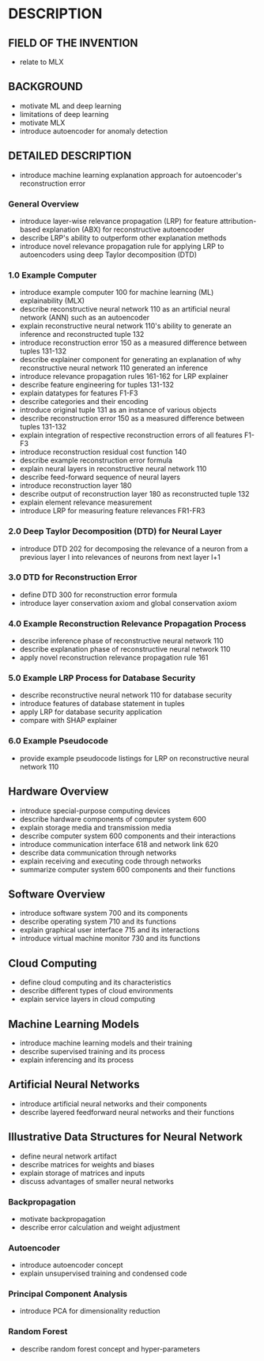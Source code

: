 # DESCRIPTION

## FIELD OF THE INVENTION

- relate to MLX

## BACKGROUND

- motivate ML and deep learning
- limitations of deep learning
- motivate MLX
- introduce autoencoder for anomaly detection

## DETAILED DESCRIPTION

- introduce machine learning explanation approach for autoencoder's reconstruction error

### General Overview

- introduce layer-wise relevance propagation (LRP) for feature attribution-based explanation (ABX) for reconstructive autoencoder
- describe LRP's ability to outperform other explanation methods
- introduce novel relevance propagation rule for applying LRP to autoencoders using deep Taylor decomposition (DTD)

### 1.0 Example Computer

- introduce example computer 100 for machine learning (ML) explainability (MLX)
- describe reconstructive neural network 110 as an artificial neural network (ANN) such as an autoencoder
- explain reconstructive neural network 110's ability to generate an inference and reconstructed tuple 132
- introduce reconstruction error 150 as a measured difference between tuples 131-132
- describe explainer component for generating an explanation of why reconstructive neural network 110 generated an inference
- introduce relevance propagation rules 161-162 for LRP explainer
- describe feature engineering for tuples 131-132
- explain datatypes for features F1-F3
- describe categories and their encoding
- introduce original tuple 131 as an instance of various objects
- describe reconstruction error 150 as a measured difference between tuples 131-132
- explain integration of respective reconstruction errors of all features F1-F3
- introduce reconstruction residual cost function 140
- describe example reconstruction error formula
- explain neural layers in reconstructive neural network 110
- describe feed-forward sequence of neural layers
- introduce reconstruction layer 180
- describe output of reconstruction layer 180 as reconstructed tuple 132
- explain element relevance measurement
- introduce LRP for measuring feature relevances FR1-FR3

### 2.0 Deep Taylor Decomposition (DTD) for Neural Layer

- introduce DTD 202 for decomposing the relevance of a neuron from a previous layer l into relevances of neurons from next layer l+1

### 3.0 DTD for Reconstruction Error

- define DTD 300 for reconstruction error formula
- introduce layer conservation axiom and global conservation axiom

### 4.0 Example Reconstruction Relevance Propagation Process

- describe inference phase of reconstructive neural network 110
- describe explanation phase of reconstructive neural network 110
- apply novel reconstruction relevance propagation rule 161

### 5.0 Example LRP Process for Database Security

- describe reconstructive neural network 110 for database security
- introduce features of database statement in tuples
- apply LRP for database security application
- compare with SHAP explainer

### 6.0 Example Pseudocode

- provide example pseudocode listings for LRP on reconstructive neural network 110

## Hardware Overview

- introduce special-purpose computing devices
- describe hardware components of computer system 600
- explain storage media and transmission media
- describe computer system 600 components and their interactions
- introduce communication interface 618 and network link 620
- describe data communication through networks
- explain receiving and executing code through networks
- summarize computer system 600 components and their functions

## Software Overview

- introduce software system 700 and its components
- describe operating system 710 and its functions
- explain graphical user interface 715 and its interactions
- introduce virtual machine monitor 730 and its functions

## Cloud Computing

- define cloud computing and its characteristics
- describe different types of cloud environments
- explain service layers in cloud computing

## Machine Learning Models

- introduce machine learning models and their training
- describe supervised training and its process
- explain inferencing and its process

## Artificial Neural Networks

- introduce artificial neural networks and their components
- describe layered feedforward neural networks and their functions

## Illustrative Data Structures for Neural Network

- define neural network artifact
- describe matrices for weights and biases
- explain storage of matrices and inputs
- discuss advantages of smaller neural networks

### Backpropagation

- motivate backpropagation
- describe error calculation and weight adjustment

### Autoencoder

- introduce autoencoder concept
- explain unsupervised training and condensed code

### Principal Component Analysis

- introduce PCA for dimensionality reduction

### Random Forest

- describe random forest concept and hyper-parameters

